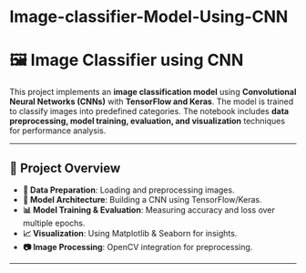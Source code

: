# Image-classifier-Model-Using-CNN
# 🖼️ Image Classifier using CNN  

This project implements an **image classification model** using **Convolutional Neural Networks (CNNs)** with **TensorFlow and Keras**. The model is trained to classify images into predefined categories. The notebook includes **data preprocessing, model training, evaluation, and visualization** techniques for performance analysis.  

---

## 📌 Project Overview  

- **📂 Data Preparation**: Loading and preprocessing images.  
- **🧠 Model Architecture**: Building a CNN using TensorFlow/Keras.  
- **📊 Model Training & Evaluation**: Measuring accuracy and loss over multiple epochs.  
- **📈 Visualization**: Using Matplotlib & Seaborn for insights.  
- **📷 Image Processing**: OpenCV integration for preprocessing.  

---
